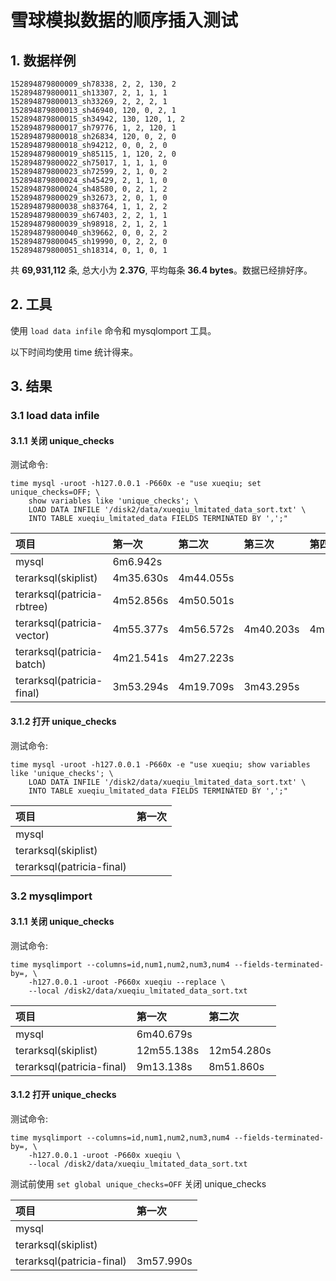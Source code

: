 # 雪球模拟数据的顺序插入测试

## 1. 数据样例

```
152894879800009_sh78338, 2, 2, 130, 2
152894879800011_sh13307, 2, 1, 1, 1
152894879800013_sh33269, 2, 2, 2, 1
152894879800013_sh46940, 120, 0, 2, 1
152894879800015_sh34942, 130, 120, 1, 2
152894879800017_sh79776, 1, 2, 120, 1
152894879800018_sh26834, 120, 0, 2, 0
152894879800018_sh94212, 0, 0, 2, 0
152894879800019_sh85115, 1, 120, 2, 0
152894879800022_sh75017, 1, 1, 1, 0
152894879800023_sh72599, 2, 1, 0, 2
152894879800024_sh45429, 2, 1, 1, 0
152894879800024_sh48580, 0, 2, 1, 2
152894879800029_sh32673, 2, 0, 1, 0
152894879800038_sh83764, 1, 1, 2, 2
152894879800039_sh67403, 2, 2, 1, 1
152894879800039_sh98918, 2, 1, 2, 1
152894879800040_sh39662, 0, 0, 2, 2
152894879800045_sh19990, 0, 2, 2, 0
152894879800051_sh18314, 0, 1, 0, 1
```

共 **69,931,112** 条, 总大小为 **2.37G**, 平均每条 **36.4 bytes**。数据已经排好序。

## 2. 工具

使用 ```load data infile``` 命令和 mysqlomport 工具。

以下时间均使用 time 统计得来。

## 3. 结果

### 3.1 load data infile

#### 3.1.1 关闭 unique_checks

测试命令:
```
time mysql -uroot -h127.0.0.1 -P660x -e "use xueqiu; set unique_checks=OFF; \
    show variables like 'unique_checks'; \
    LOAD DATA INFILE '/disk2/data/xueqiu_lmitated_data_sort.txt' \
    INTO TABLE xueqiu_lmitated_data FIELDS TERMINATED BY ',';"
```

| 项目 | 第一次 | 第二次 | 第三次 | 第四次 |
|:---|:-----|:-----|:-----|:-----|
| mysql                      | 6m6.942s  |           |           |           |
| terarksql(skiplist)        | 4m35.630s | 4m44.055s |           |           |
| terarksql(patricia-rbtree) | 4m52.856s | 4m50.501s |           |           |
| terarksql(patricia-vector) | 4m55.377s | 4m56.572s | 4m40.203s | 4m27.000s |
| terarksql(patricia-batch)  | 4m21.541s | 4m27.223s |           |           |
| terarksql(patricia-final)  | 3m53.294s | 4m19.709s | 3m43.295s |           |

#### 3.1.2 打开 unique_checks

测试命令:
```
time mysql -uroot -h127.0.0.1 -P660x -e "use xueqiu; show variables like 'unique_checks'; \
    LOAD DATA INFILE '/disk2/data/xueqiu_lmitated_data_sort.txt' \
    INTO TABLE xueqiu_lmitated_data FIELDS TERMINATED BY ',';"
```

| 项目 | 第一次 |
|:----|:------|
| mysql                     |
| terarksql(skiplist)       |
| terarksql(patricia-final) |

### 3.2 mysqlimport

#### 3.1.1 关闭 unique_checks

测试命令:
```
time mysqlimport --columns=id,num1,num2,num3,num4 --fields-terminated-by=, \
    -h127.0.0.1 -uroot -P660x xueqiu --replace \
    --local /disk2/data/xueqiu_lmitated_data_sort.txt
```
| 项目 | 第一次 | 第二次 |
|:----|:------|:------|
| mysql                     | 6m40.679s |
| terarksql(skiplist)       | 12m55.138s | 12m54.280s |
| terarksql(patricia-final) |  9m13.138s |  8m51.860s |

#### 3.1.2 打开 unique_checks

测试命令:
```
time mysqlimport --columns=id,num1,num2,num3,num4 --fields-terminated-by=, \
    -h127.0.0.1 -uroot -P660x xueqiu \
    --local /disk2/data/xueqiu_lmitated_data_sort.txt
```

测试前使用 ```set global unique_checks=OFF``` 关闭 unique_checks

| 项目 | 第一次 |
|:----|:------|
| mysql                     |
| terarksql(skiplist)       |
| terarksql(patricia-final) | 3m57.990s |
